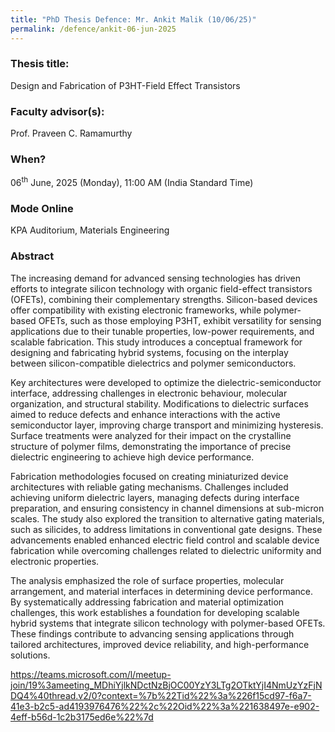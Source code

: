 ```yaml
---
title: "PhD Thesis Defence: Mr. Ankit Malik (10/06/25)"
permalink: /defence/ankit-06-jun-2025
---
```

### Thesis title:
Design and Fabrication of P3HT-Field Effect Transistors

### Faculty advisor(s):
Prof. Praveen C. Ramamurthy

### When?
06<sup>th</sup> June, 2025 (Monday), 11:00 AM (India Standard Time)


### Mode Online
KPA Auditorium, Materials Engineering

### Abstract
The increasing demand for advanced sensing technologies has driven efforts to integrate silicon technology with organic field-effect transistors (OFETs), combining their complementary strengths. Silicon-based devices offer compatibility with existing electronic frameworks, while polymer-based OFETs, such as those employing P3HT, exhibit versatility for sensing applications due to their tunable properties, low-power requirements, and scalable fabrication. This study introduces a conceptual framework for designing and fabricating hybrid systems, focusing on the interplay between silicon-compatible dielectrics and polymer semiconductors.

Key architectures were developed to optimize the dielectric-semiconductor interface, addressing challenges in electronic behaviour, molecular organization, and structural stability. Modifications to dielectric surfaces aimed to reduce defects and enhance interactions with the active semiconductor layer, improving charge transport and minimizing hysteresis. Surface treatments were analyzed for their impact on the crystalline structure of polymer films, demonstrating the importance of precise dielectric engineering to achieve high device performance.

Fabrication methodologies focused on creating miniaturized device architectures with reliable gating mechanisms. Challenges included achieving uniform dielectric layers, managing defects during interface preparation, and ensuring consistency in channel dimensions at sub-micron scales. The study also explored the transition to alternative gating materials, such as silicides, to address limitations in conventional gate designs. These advancements enabled enhanced electric field control and scalable device fabrication while overcoming challenges related to dielectric uniformity and electronic properties.

The analysis emphasized the role of surface properties, molecular arrangement, and material interfaces in determining device performance. By systematically addressing fabrication and material optimization challenges, this work establishes a foundation for developing scalable hybrid systems that integrate silicon technology with polymer-based OFETs. These findings contribute to advancing sensing applications through tailored architectures, improved device reliability, and high-performance solutions.

https://teams.microsoft.com/l/meetup-join/19%3ameeting_MDhiYjlkNDctNzBjOC00YzY3LTg2OTktYjI4NmUzYzFjNDQ4%40thread.v2/0?context=%7b%22Tid%22%3a%226f15cd97-f6a7-41e3-b2c5-ad4193976476%22%2c%22Oid%22%3a%221638497e-e902-4eff-b56d-1c2b3175ed6e%22%7d
 

